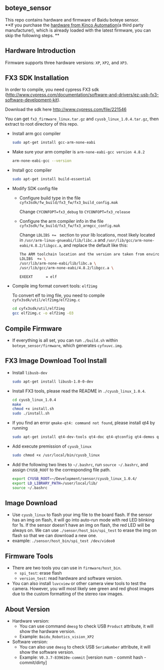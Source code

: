 ## boteye_sensor ##
This repo contains hardware and firmware of Baidu boteye sensor.  
**If you purchase the [hardware from Kinco Automation](http://www.kinco.cn/solution/detail?id=36&type=all)(a third party manufacturer), which is already loaded with the latest firmware, you can skip the following steps. **

## Hardware Introduction

Firmware supports three hardware versions: `XP`, `XP2`, and `XP3`.

## FX3 SDK Installation ##
  In order to compile, you need cypress FX3 sdk (http://www.cypress.com/documentation/software-and-drivers/ez-usb-fx3-software-development-kit).

  Download the sdk here http://www.cypress.com/file/221546

  You can get `fx3_firmware_linux.tar.gz` and `cyusb_linux_1.0.4.tar.gz`, then extract to root directory of this repo.
- Install arm gcc compiler

  ```bash
  sudo apt-get install gcc-arm-none-eabi
  ```

- Make sure your arm compiler is `arm-none-eabi-gcc version 4.8.2`

  ```bash
  arm-none-eabi-gcc --version
  ```
- Install gcc compiler

  ```bash
  sudo apt-get install build-essential
  ```

- Modify SDK config file

  - Configure build type in the file `cyfx3sdk/fw_build/fx3_fw/fx3_build_config.mak`

    Change `CYCONFOPT=fx3_debug` to `CYCONFOPT=fx3_release`

  - Configure the arm compiler info in the file `cyfx3sdk/fw_build/fx3_fw/fx3_armgcc_config.mak`

    Change `LDLIBS += ` section to your lib locations, most likely located in `/usr/arm-linux-gnueabi/lib/libc.a` and `/usr/lib/gcc/arm-none-eabi/4.8.2/libgcc.a`, and replace the default like this:
    ```bash
    The ARM toolchain location and the version are taken from environment variables
    LDLIBS  += \
    /usr/lib/arm-none-eabi/lib/libc.a \
    /usr/lib/gcc/arm-none-eabi/4.8.2/libgcc.a \

    EXEEXT		= elf
    ```
- Compile img format convert tools: `elf2img`

  To convert elf to img file, you need to compile `cyfx3sdk/util/elf2img/elf2img.c`
  ```bash
  cd cyfx3sdk/util/elf2img
  gcc elf2img.c -o elf2img -O3
  ```

## Compile Firmware ##
- If everything is all set, you can run `./build.sh` within `boteye_sensor/firmware`, which generates  `cyfxuvc.img`.

## FX3 Image Download Tool Install ##
- Install `libusb-dev`

  ```bash
  sudo apt-get install libusb-1.0-0-dev
  ```

- Install FX3 tools, please read the README in `./cyusb_linux_1.0.4`.

  ```bash
  cd cyusb_linux_1.0.4
  make
  chmod +x install.sh
  sudo ./install.sh
  ```
- If you find an error `qmake-qt4: command not found`, please install qt4 by running

  ```bash
  sudo apt-get install qt4-dev-tools qt4-doc qt4-qtconfig qt4-demos qt4-designer
  ```
- Add execute premission of `cyusb_linux`
  ```bash
  sudo chmod +x /usr/local/bin/cyusb_linux
  ```

- Add the following two lines to `~/.bashrc`, run `source ~/.bashrc`, and assign `CYUSB_ROOT` to the corresponding file path.

  ```bash
  export CYUSB_ROOT=~/Development/sensor/cyusb_linux_1.0.4/
  export LD_LIBRARY_PATH=/user/local/lib/
  source ~/.bashrc
  ```
## Image Download ##

  - Use `cyusb_linux` to flash your img file to the board flash. If the sensor has an img on flash, it will
  go into auto-run mode with red LED blinking for 1s. If the sensor doesn't have an img on flash, the red LED will
  be always on.  We can use `./sensor/host_bin/spi_test` to erase the img on flash so that we can download a new one.
  - example: `./sensor/host_bin/spi_test /dev/video0`

## Firmware Tools ##
- There are two tools you can use in `firmware/host_bin`.
  - `spi_test`: erase flash
  - `version_test`: read hardware and software version.
- You can also install `luvcview` or other camera view tools to test the camera. However, you will most likely see green and red ghost images due to the custom formatting of the stereo raw images.

## About Version ##
- Hardware version:
  - You can use command `dmesg` to check USB `Product` attribute, it will show the hardware version.
  - Example: `Baidu_Robotics_vision_XP2`
- Software version:
  - You can also use `dmesg` to check USB `SeriaNumber` attribute, it will show the software version.
  - Example: `V0.3.7-839610e-commit` [version num - commit hash - commit/dirty]
